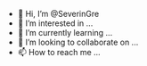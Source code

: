 - 👋 Hi, I’m @SeverinGre
- 👀 I’m interested in ...
- 🌱 I’m currently learning ...
- 💞️ I’m looking to collaborate on ...
- 📫 How to reach me ...

<!---
SeverinGre/SeverinGre is a ✨ special ✨ repository because its `README.md` (this file) appears on your GitHub profile.
You can click the Preview link to take a look at your changes.
--->
